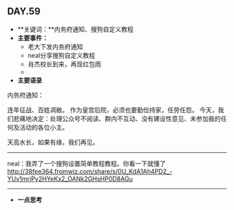 ## DAY.59
+ **关键词：**内务府通知、搜狗自定义教程
+ **主要事件：**
    + 老大下发内务府通知
    + neal分享搜狗自定义教程
    + 肖杰校长到来，再现红包雨
    + 
+ **主要语录**

内务府通知：

连年征战、百姓凋敝。
作为皇宫后院，必须也要勤俭持家，任劳任怨。
今天，我们悲痛地决定：处理公众号不阅读、群内不互动、没有建设性意见、未参加我的任何及活动的各位小主。

天高水长，如果有缘，我们再见。

-------

neal：我弄了一个搜狗设置简单教程教程。你看一下就懂了
http://38fee364.fromwiz.com/share/s/0U_KdA1Ah4PD2_-YUv1mrjPy2HYeKx2_OANk2GHsHP0D8AGu

-------







+ **一点思考**